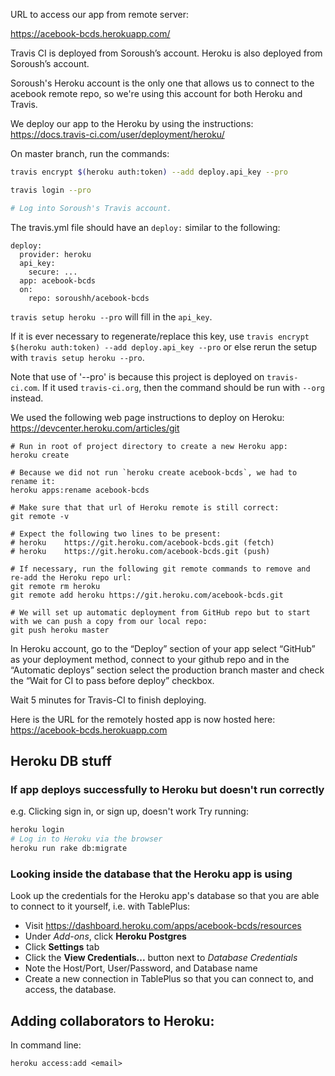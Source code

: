 URL to access our app from remote server: 

https://acebook-bcds.herokuapp.com/

Travis CI is deployed from Soroush’s account. Heroku is also deployed from Soroush’s account.

Soroush's Heroku account is the only one that allows us to connect to the acebook remote repo, so we're using this account for both Heroku and Travis. 

We deploy our app to the Heroku by using the instructions: https://docs.travis-ci.com/user/deployment/heroku/

On master branch, run the commands:

```bash
travis encrypt $(heroku auth:token) --add deploy.api_key --pro

travis login --pro

# Log into Soroush's Travis account.
```

The travis.yml file should have an `deploy:` similar to the following:
```
deploy:
  provider: heroku
  api_key:
    secure: ...
  app: acebook-bcds
  on:
    repo: soroushh/acebook-bcds
```
`travis setup heroku --pro` will fill in the `api_key`.

If it is ever necessary to regenerate/replace this key, use `travis encrypt $(heroku auth:token) --add deploy.api_key --pro` or else rerun the setup with `travis setup heroku --pro`.

Note that use of '--pro' is because this project is deployed on `travis-ci.com`. If it used  `travis-ci.org`, then the command should be run with `--org` instead.

We used the following web page instructions to deploy on Heroku: https://devcenter.heroku.com/articles/git

```
# Run in root of project directory to create a new Heroku app: 
heroku create

# Because we did not run `heroku create acebook-bcds`, we had to rename it:
heroku apps:rename acebook-bcds

# Make sure that that url of Heroku remote is still correct:
git remote -v

# Expect the following two lines to be present:
# heroku	https://git.heroku.com/acebook-bcds.git (fetch)
# heroku	https://git.heroku.com/acebook-bcds.git (push)

# If necessary, run the following git remote commands to remove and re-add the Heroku repo url:
git remote rm heroku
git remote add heroku https://git.heroku.com/acebook-bcds.git

# We will set up automatic deployment from GitHub repo but to start with we can push a copy from our local repo:
git push heroku master
```
In Heroku account, go to the “Deploy” section of your app select “GitHub” as your deployment method, connect to your github repo and in the “Automatic deploys” section select the production branch master and check the “Wait for CI to pass before deploy” checkbox.

Wait 5 minutes for Travis-CI to finish deploying.

Here is the URL for the remotely hosted app is now hosted here: https://acebook-bcds.herokuapp.com

## Heroku DB stuff

### If app deploys successfully to Heroku but doesn't run correctly
e.g. Clicking sign in, or sign up, doesn't work
Try running:
```bash
heroku login 
# Log in to Heroku via the browser
heroku run rake db:migrate 

```
### Looking inside the database that the Heroku app is using
Look up the credentials for the Heroku app's database so that you are able to connect to it yourself, i.e. with TablePlus:  
- Visit https://dashboard.heroku.com/apps/acebook-bcds/resources
- Under *Add-ons*, click **Heroku Postgres**
- Click **Settings** tab
- Click the **View Credentials...** button next to _Database Credentials_
- Note the Host/Port, User/Password, and Database name
- Create a new connection in TablePlus so that you can connect to, and access, the database.

## Adding collaborators to Heroku:

In command line:
``` 
heroku access:add <email>
```
